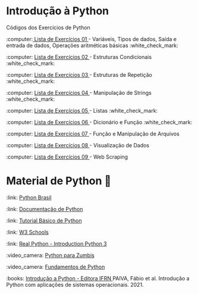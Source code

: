 # Introdução à  Python 
Códigos dos Exercícios de Python 
<p> :computer:<a href="https://github.com/tatycalixto/introducao-python/tree/main/Aula01"> Lista de Exercícios 01 </a> - Variáveis, Tipos de dados, Saída e entrada de dados, Operações aritméticas básicas :white_check_mark:</p>
<p>:computer: <a href="https://github.com/tatycalixto/introducao-python/tree/main/Aula%2002"> Lista de Exercícios 02  </a> - Estruturas Condicionais :white_check_mark:</p>
<p>:computer: <a href="https://github.com/tatycalixto/introducao-python/tree/main/Aula%20%2003"> Lista de Exercícios 03  </a> - Estruturas de Repetição :white_check_mark: </p>
<p>:computer: <a href="https://github.com/tatycalixto/introducao-python/tree/main/Aula%2004"> Lista de Exercícios 04  </a> - Manipulação de Strings :white_check_mark:</p>
<p>:computer: <a href="https://github.com/tatycalixto/introducao-python/tree/main/Aula%2005"> Lista de Exercícios 05  </a> - Listas :white_check_mark:</p>
<p>:computer: <a href="https://github.com/tatycalixto/introducao-python/tree/main/Aula%2006"> Lista de Exercícios 06  </a> - Dicionário e Função  :white_check_mark:</p>
<p>:computer: <a href="#"> Lista de Exercícios 07  </a> - Função e Manipulação de Arquivos </p>
<p>:computer: <a href="#"> Lista de Exercícios 08  </a> - Visualização de Dados </p>
<p>:computer: <a href="#"> Lista de Exercícios 09  </a> - Web Scraping </p>

# Material de Python :snake:
<p>:link: <a href="https://python.org.br/"> Python Brasil </a>  </p>
<p>:link: <a href="https://docs.python.org/pt-br/3/tutorial/index.html"> Documentação de Python</a>  </p>
<p>:link: <a href="https://www.devmedia.com.br/python-tutorial/33274">Tutorial Básico de Python</a>  </p>
<p>:link: <a href="https://www.w3schools.com/python/">W3 Schools</a>  </p>
<p>:link: <a href="https://realpython.com/learning-paths/python3-introduction/"> Real Python - Introduction Python 3</a>  </p>
<p>:video_camera: <a href="https://www.youtube.com/watch?v=YO58tXerKDc&list=PLUukMN0DTKCtbzhbYe2jdF4cr8MOWClXc"> Python para Zumbis </a> </p>
<p>:video_camera: <a href="https://www.youtube.com/watch?v=S9uPNppGsGo&list=PLHz_AreHm4dlKP6QQCekuIPky1CiwmdI6"> Fundamentos de Python </a> </p>
<p>:books: <a href="https://memoria.ifrn.edu.br/bitstream/handle/1044/2090/EBOOK%20-%20INTRODU%C3%87%C3%83O%20A%20PYTHON%20%28EDITORA%20IFRN%29.pdf?sequence=1&isAllowed=y">Introdução a Python - Editora IFRN </a> PAIVA, Fábio et al. Introdução a Python com aplicações de sistemas operacionais. 2021.</p>
